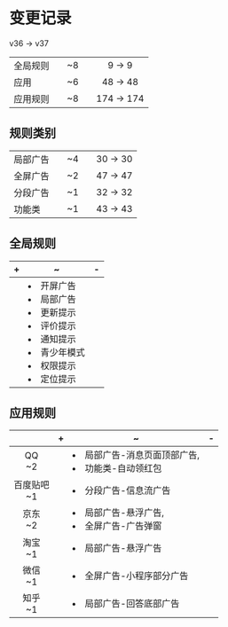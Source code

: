 # 变更记录

v36 -> v37

||||||
|-|:-:|:-:|:-:|:-:|
|全局规则||~8||9 -> 9|
|应用||~6||48 -> 48|
|应用规则||~8||174 -> 174|

## 规则类别

||||||
|-|:-:|:-:|:-:|:-:|
|局部广告||~4||30 -> 30|
|全屏广告||~2||47 -> 47|
|分段广告||~1||32 -> 32|
|功能类||~1||43 -> 43|

## 全局规则

|+|~|-|
|-|-|-|
||<li>开屏广告<li>局部广告<li>更新提示<li>评价提示<li>通知提示<li>青少年模式<li>权限提示<li>定位提示||

## 应用规则

||+|~|-|
|:-:|-|-|-|
|QQ<br>~2||<li>局部广告-消息页面顶部广告,<li>功能类-自动领红包||
|百度贴吧<br>~1||<li>分段广告-信息流广告||
|京东<br>~2||<li>局部广告-悬浮广告,<li>全屏广告-广告弹窗||
|淘宝<br>~1||<li>局部广告-悬浮广告||
|微信<br>~1||<li>全屏广告-小程序部分广告||
|知乎<br>~1||<li>局部广告-回答底部广告||
